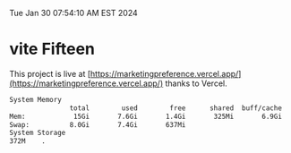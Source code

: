 Tue Jan 30 07:54:10 AM EST 2024

# vite Fifteen


This project is live at [https://marketingpreference.vercel.app/](https://marketingpreference.vercel.app/) thanks to Vercel.

```bash
System Memory
               total        used        free      shared  buff/cache   available
Mem:            15Gi       7.6Gi       1.4Gi       325Mi       6.9Gi       7.7Gi
Swap:          8.0Gi       7.4Gi       637Mi
System Storage
372M	.
```
